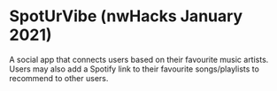 # SpotUrVibe (nwHacks January 2021)

A social app that connects users based on their favourite music artists. Users may also add a Spotify link to their favourite songs/playlists to recommend to other users.
